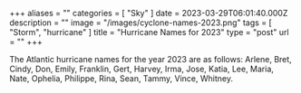 +++
aliases = ""
categories = [ "Sky" ]
date = 2023-03-29T06:01:40.000Z
description = ""
image = "/images/cyclone-names-2023.png"
tags = [ "Storm", "hurricane" ]
title = "Hurricane Names for 2023"
type = "post"
url = ""
+++

The Atlantic hurricane names for the year 2023 are as follows: Arlene, Bret, Cindy, Don, Emily, Franklin, Gert, Harvey, Irma, Jose, Katia, Lee, Maria, Nate, Ophelia, Philippe, Rina, Sean, Tammy, Vince, Whitney.
